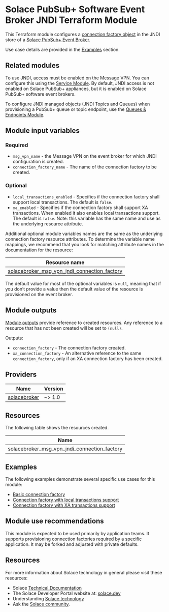 # Solace PubSub+ Software Event Broker JNDI Terraform Module

This Terraform module configures a [connection factory object](https://docs.solace.com/API/Solace-JMS-API/Connection-Factories.htm) in the JNDI store of a [Solace PubSub+ Event Broker](https://solace.com/products/event-broker/). 

Use case details are provided in the [Examples](#examples) section.

## Related modules

To use JNDI, access must be enabled on the Message VPN. You can configure this using the [Service Module](TODO:fixlink). By default, JNDI access is not enabled on Solace PubSub+ appliances, but it is enabled on Solace PubSub+ software event brokers.

To configure JNDI managed objects (JNDI Topics and Queues) when provisioning a PubSub+ queue or topic endpoint, use the [Queues & Endpoints Module](TODO:fixlink).

## Module input variables

### Required

* `msg_vpn_name` - the Message VPN on the event broker for which JNDI configuration is created.
* `connection_factory_name` - The name of the connection factory to be created.

### Optional

* `local_transactions_enabled` - Specifies if the connection factory shall support local transactions. The default is `false`.
* `xa_enabled` - Specifies if the connection factory shall support XA transactions. When enabled it also enables local transactions support. The default is `false`. Note: this variable has the same name and use as the underlying resource attribute.

Additional optional module variables names are the same as the underlying connection factory resource attributes. To determine the variable name mappings, we recommend that you look for matching attribute names in the documentation for the resource:

| Resource name |
|---------------|
|[solacebroker_msg_vpn_jndi_connection_factory](https://registry.terraform.io/providers/SolaceProducts/solacebroker/latest/docs/resources/msg_vpn_jndi_connection_factory#optional)|

The default value for most of the optional variables is `null`, meaning that if you don’t provide a value then the default value of the resource is provisioned on the event broker.

## Module outputs

[Module outputs](https://developer.hashicorp.com/terraform/language/values/outputs) provide reference to created resources. Any reference to a resource that has not been created will be set to `(null)`.

Outputs:
* `connection_factory` - The connection factory created.
* `xa_connection_factory` - An alternative reference to the same `connection_factory`, only if an XA connection factory has been created.

## Providers

| Name | Version |
|------|---------|
| <a name="provider_solacebroker"></a> [solacebroker](https://registry.terraform.io/providers/SolaceProducts/solacebroker/latest) | ~> 1.0 |

## Resources

The following table shows the resources created.

| Name |
|------|
| solacebroker_msg_vpn_jndi_connection_factory |

## Examples

The following examples demonstrate several specific use cases for this module:

- [Basic connection factory](examples/basic/)
- [Connection factory with local transactions support](examples/local-transactions-support/)
- [Connection factory with XA transactions support](examples/xa-transactions-support/)

## Module use recommendations

This module is expected to be used primarily by application teams. It supports provisioning connection factories required by a specific application. It may be forked and adjusted with private defaults.

## Resources

For more information about Solace technology in general please visit these resources:

- Solace [Technical Documentation](https://docs.solace.com/)
- The Solace Developer Portal website at: [solace.dev](//solace.dev/)
- Understanding [Solace technology](//solace.com/products/platform/)
- Ask the [Solace community](//dev.solace.com/community/).
